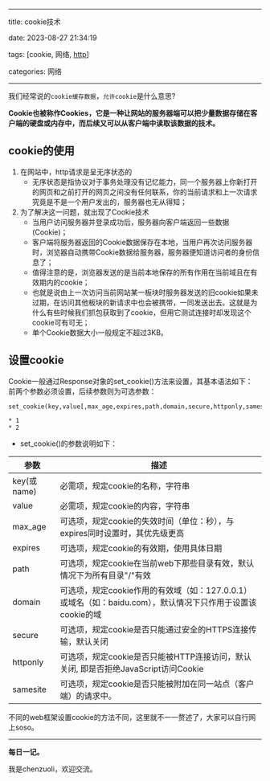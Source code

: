 





---


title: cookie技术


date: 2023\-08\-27 21:34:19


tags: \[cookie, 网络, [http](https://so.csdn.net/so/search?q=http&spm=1001.2101.3001.7020)]


categories: 网络




---


我们经常说的`cookie缓存数据`，`允许cookie`是什么意思?


**Cookie也被称作Cookies，它是一种让网站的服务器端可以把少量数据存储在客户端的硬盘或内存中，而后续又可以从客户端中读取该数据的技术。**


cookie的使用
---------


1. 在网站中，http请求是呈无序状态的
	* 无序状态是指协议对于事务处理没有记忆能力，同一个服务器上你新打开的网页和之前打开的网页之间没有任何联系，你的当前请求和上一次请求究竟是不是一个用户发出的，服务器也无从得知；
2. 为了解决这一问题，就出现了Cookie技术
	* 当用户访问服务器并登录成功后，服务器向客户端返回一些数据(Cookie)；
	* 客户端将服务器返回的Cookie数据保存在本地，当用户再次访问服务器时，浏览器自动携带Cookie数据给服务器，服务器便知道访问者的身份信息了；
	* 值得注意的是，浏览器发送的是当前本地保存的所有作用在当前域且在有效期内的cookie；
	* 也就是说由上一次访问当前网站某一板块时服务器发送的旧cookie如果未过期，在访问其他板块的新请求中也会被携带，一同发送出去。这就是为什么有些时候我们抓包获取到了cookie，但用它测试连接时却发现这个cookie可有可无；
	* 单个Cookie数据大小一般规定不超过3KB。


设置cookie
--------


Cookie一般通过Response对象的set\_cookie()方法来设置，其基本语法如下：  
 前两个参数必须设置，后续参数则为可选参数：



```
set_cookie(key,value[,max_age,expires,path,domain,secure,httponly,samesite])

* 1
* 2

```

* set\_cookie()的参数说明如下：




| 参数 | 描述 |
| --- | --- |
| key(或name) | 必需项，规定cookie的名称，字符串 |
| value | 必需项，规定cookie的内容，字符串 |
| max\_age | 可选项，规定cookie的失效时间（单位：秒），与expires同时设置时，其优先级更高 |
| expires | 可选项，规定cookie的有效期，使用具体日期 |
| path | 可选项，规定cookie在当前web下那些目录有效，默认情况下为所有目录"/"有效 |
| domain | 可选项，规定cookie作用的有效域（如：127\.0\.0\.1）或域名（如：baidu.com），默认情况下只作用于设置该cookie的域 |
| secure | 可选项，规定cookie是否只能通过安全的HTTPS连接传输，默认关闭 |
| httponly | 可选项，规定cookie是否只能被HTTP连接访问，默认关闭, 即是否拒绝JavaScript访问Cookie |
| samesite | 可选项，规定cookie是否只能被附加在同一站点（客户端）的请求中。 |


不同的web框架设置cookie的方法不同，这里就不一一赘述了，大家可以自行网上soso。




---


**每日一记。**


我是chenzuoli，欢迎交流。


